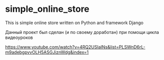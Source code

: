 # simple_online_store
This is simple online store written on Python and framework Django

Данный проект был сделан (и по своему доработан) при помощи цикла видеоуроков

https://www.youtube.com/watch?v=4RQ2USIaINs&list=PLSWnD6rL-m9adebgpvvOLH5ASGJiznWdg&index=1
